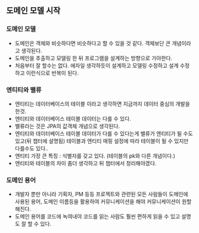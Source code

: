 ## 도메인 모델 시작
### 도메인 모델
 - 도메인은 객체와 비슷하다면 비슷하다고 할 수 있을 것 같다. 객체보단 큰 개념이라고 생각된다.
 - 도메인을 추출하고 모델링 한 뒤 프로그램을 설계하는 방향으로 가야한다.
 - 처음부터 잘 할수는 없다. 에자일 생각하듯이 설계하고 모델링 수정하고 설계 수정하고 이런식으로 반복이 된다.
### 엔티티와 밸류
 - 엔티티는 데이터베이스의 테이블 이라고 생각하면 지금까지 데이터 중심의 개발을 한것.
 - 엔티티와 데이터베이스 테이블 데이터는 다를 수 있다.
 - 밸류라는 것은 JPA의 값객체 개념으로 생각된다.
 - 엔티티와 데이터베이스 테이블 데이터가 다를 수 있다는게 밸류가 엔티티가 될 수도 있고(뒤 챕터에 설명됨) 테이블과 엔티티 매핑 설정에 따라 테이블이 될 수 있지만 다를수도 있다..
 - 엔티티 가장 큰 특징 : 식별자를 갖고 있다. (테이블의 pk와 다른 개념이다.)
 - 엔티티와 테이블의 차이 좀더 생각하고 뒤 챕터에서 정리해야겠다.
### 도메인 용어
 - 개발자 뿐만 아니라 기획자, PM 등등 프로젝트와 관련된 모든 사람들이 도메인에 사용된 용어, 도메인 이름등을 활용하여 커뮤니케이션을 해야 커뮤니케이션이 원할해진다.
 - 도메인 용어를 코드에 녹여내야 코드를 읽는 사람도 훨씬 편하게 읽을 수 있고 설명도 잘 할 수 있다.

